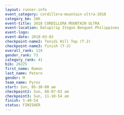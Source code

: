 ```yaml
---
layout: runner-info 
event_category: cordillera-mountain-ultra-2018 
category_km: 26K 
event-title: 2018 CORDILLERA MOUNTAIN ULTRA 
event-location: Dalupirip Itogon Benguet Philippines 
event-logo: 
event-date: 2018-03-03 
checkpoint-name2: Tenidi Hill Top (T-2) 
checkpoint-name3: Finish (T-3) 
overall_rank: 124
gender_rank: 73
category_rank: 41
bib: 26225
first_name: Ramon
last_name: Petero
gender: M
team_name: Pyros
start: Sun, 05-30-00 am
checkpoint2: Sun, 08-07-03 am
checkpoint3: Sun, 11-10-54 am
finish: 5-40-54
status: FINISHER
---
```

